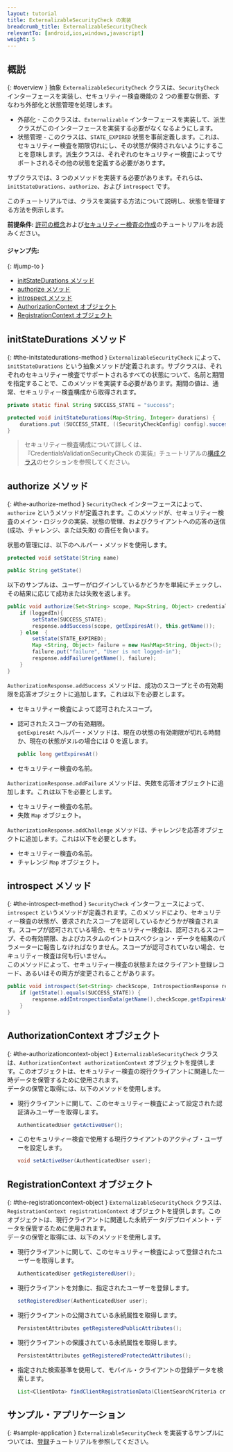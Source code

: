 ```yaml
---
layout: tutorial
title: ExternalizableSecurityCheck の実装
breadcrumb_title: ExternalizableSecurityCheck
relevantTo: [android,ios,windows,javascript]
weight: 5
---
```

<!-- NLS_CHARSET=UTF-8 -->
## 概説
{: #overview }
抽象 `ExternalizableSecurityCheck` クラスは、`SecurityCheck` インターフェースを実装し、セキュリティー検査機能の 2 つの重要な側面、すなわち外部化と状態管理を処理します。

* 外部化 - このクラスは、`Externalizable` インターフェースを実装して、派生クラスがこのインターフェースを実装する必要がなくなるようにします。
* 状態管理 - このクラスは、`STATE_EXPIRED` 状態を事前定義します。これは、セキュリティー検査を期限切れにし、その状態が保持されないようにすることを意味します。派生クラスは、それぞれのセキュリティー検査によってサポートされるその他の状態を定義する必要があります。

サブクラスでは、3 つのメソッドを実装する必要があります。それらは、`initStateDurations`、`authorize`、および `introspect` です。

このチュートリアルでは、クラスを実装する方法について説明し、状態を管理する方法を例示します。

**前提条件:** [許可の概念](../)および[セキュリティー検査の作成](../creating-a-security-check)のチュートリアルをお読みください。

#### ジャンプ先:
{: #jump-to }
* [initStateDurations メソッド](#the-initstatedurations-method)
* [authorize メソッド](#the-authorize-method)
* [introspect メソッド](#the-introspect-method)
* [AuthorizationContext オブジェクト](#the-authorizationcontext-object)
* [RegistrationContext オブジェクト](#the-registrationcontext-object)

## initStateDurations メソッド
{: #the-initstatedurations-method }
`ExternalizableSecurityCheck` によって、`initStateDurations` という抽象メソッドが定義されます。サブクラスは、それぞれのセキュリティー検査でサポートされるすべての状態について、名前と期間を指定することで、このメソッドを実装する必要があります。期間の値は、通常、セキュリティー検査構成から取得されます。

```java
private static final String SUCCESS_STATE = "success";

protected void initStateDurations(Map<String, Integer> durations) {
    durations.put (SUCCESS_STATE, ((SecurityCheckConfig) config).successStateExpirationSec);
}
```

> セキュリティー検査構成について詳しくは、『CredentialsValidationSecurityCheck の実装』チュートリアルの[構成クラス](../credentials-validation/security-check/#configuration-class)のセクションを参照してください。



## authorize メソッド
{: #the-authorize-method }
`SecurityCheck` インターフェースによって、`authorize` というメソッドが定義されます。このメソッドが、セキュリティー検査のメイン・ロジックの実装、状態の管理、およびクライアントへの応答の送信 (成功、チャレンジ、または失敗) の責任を負います。

状態の管理には、以下のヘルパー・メソッドを使用します。

```java
protected void setState(String name)
```
```java
public String getState()
```
以下のサンプルは、ユーザーがログインしているかどうかを単純にチェックし、その結果に応じて成功または失敗を返します。

```java
public void authorize(Set<String> scope, Map<String, Object> credentials, HttpServletRequest request, AuthorizationResponse response) {
    if (loggedIn){
        setState(SUCCESS_STATE);
        response.addSuccess(scope, getExpiresAt(), this.getName());
    } else  {
        setState(STATE_EXPIRED);
        Map <String, Object> failure = new HashMap<String, Object>();           
        failure.put("failure", "User is not logged-in");
        response.addFailure(getName(), failure);
    }
}
```

`AuthorizationResponse.addSuccess` メソッドは、成功のスコープとその有効期限を応答オブジェクトに追加します。これは以下を必要とします。

* セキュリティー検査によって認可されたスコープ。
* 認可されたスコープの有効期限。  
`getExpiresAt` ヘルパー・メソッドは、現在の状態の有効期限が切れる時間か、現在の状態がヌルの場合には 0 を返します。

  ```java
  public long getExpiresAt()
  ```
   
* セキュリティー検査の名前。

`AuthorizationResponse.addFailure` メソッドは、失敗を応答オブジェクトに追加します。これは以下を必要とします。

* セキュリティー検査の名前。
* 失敗 `Map` オブジェクト。

`AuthorizationResponse.addChallenge` メソッドは、チャレンジを応答オブジェクトに追加します。これは以下を必要とします。

* セキュリティー検査の名前。
* チャレンジ `Map` オブジェクト。

## introspect メソッド
{: #the-introspect-method }
`SecurityCheck` インターフェースによって、`introspect` というメソッドが定義されます。このメソッドにより、セキュリティー検査の状態が、要求されたスコープを認可しているかどうかが検査されます。スコープが認可されている場合、セキュリティー検査は、認可されるスコープ、その有効期限、およびカスタムのイントロスペクション・データを結果のパラメーターに報告しなければなりません。スコープが認可されていない場合、セキュリティー検査は何も行いません。  
このメソッドによって、セキュリティー検査の状態またはクライアント登録レコード、あるいはその両方が変更されることがあります。

```java
public void introspect(Set<String> checkScope, IntrospectionResponse response) {
    if (getState().equals(SUCCESS_STATE)) {
        response.addIntrospectionData(getName(),checkScope,getExpiresAt(),null);
    }
}
```

## AuthorizationContext オブジェクト
{: #the-authorizationcontext-object }
`ExternalizableSecurityCheck` クラスは、`AuthorizationContext authorizationContext` オブジェクトを提供します。このオブジェクトは、セキュリティー検査の現行クライアントに関連した一時データを保管するために使用されます。  
データの保管と取得には、以下のメソッドを使用します。

* 現行クライアントに関して、このセキュリティー検査によって設定された認証済みユーザーを取得します。

  ```java
  AuthenticatedUser getActiveUser();
  ```
  
* このセキュリティー検査で使用する現行クライアントのアクティブ・ユーザーを設定します。

  ```java
  void setActiveUser(AuthenticatedUser user);
  ```

## RegistrationContext オブジェクト
{: #the-registrationcontext-object }
`ExternalizableSecurityCheck` クラスは、`RegistrationContext registrationContext` オブジェクトを提供します。このオブジェクトは、現行クライアントに関連した永続データ/デプロイメント・データを保管するために使用されます。  
データの保管と取得には、以下のメソッドを使用します。

* 現行クライアントに関して、このセキュリティー検査によって登録されたユーザーを取得します。

  ```java
  AuthenticatedUser getRegisteredUser();
  ```
  
* 現行クライアントを対象に、指定されたユーザーを登録します。

  ```java
  setRegisteredUser(AuthenticatedUser user);
  ```
  
* 現行クライアントの公開されている永続属性を取得します。

  ```java
  PersistentAttributes getRegisteredPublicAttributes();
  ```
  
* 現行クライアントの保護されている永続属性を取得します。

  ```java
  PersistentAttributes getRegisteredProtectedAttributes();
  ```
  
* 指定された検索基準を使用して、モバイル・クライアントの登録データを検索します。

  ```java
  List<ClientData> findClientRegistrationData(ClientSearchCriteria criteria);
  ```

## サンプル・アプリケーション
{: #sample-application }
`ExternalizableSecurityCheck` を実装するサンプルについては、[登録](../enrollment)チュートリアルを参照してください。
